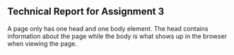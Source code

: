 ## Technical Report for Assignment 3

A page only has one head and one body element. The head contains information about the page while the body is what shows up in the browser when viewing the page.
